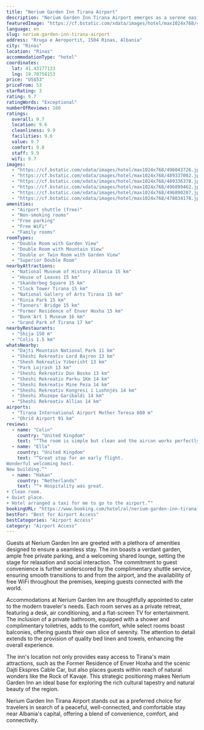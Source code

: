 ```yaml
---
title: "Nerium Garden Inn Tirana Airport"
description: "Nerium Garden Inn Tirana Airport emerges as a serene oasis for travelers seeking convenience and comfort close to the heart of Albania's vibrant capital."
featuredImage: "https://cf.bstatic.com/xdata/images/hotel/max1024x768/496043726.jpg?k=6b60ab1b3aac0d9cba73a77abe3bb24608c2735500e76082c9093ca748293955&o=&hp=1"
language: en
slug: nerium-garden-inn-tirana-airport
address: "Rruga e Aeroportit, 1504 Rinas, Albania"
city: "Rinas"
location: "Rinas"
accommodationType: "hotel"
coordinates:
  lat: 41.43177133
  lng: 19.70758153
price: "US$53"
priceFrom: 53
starRating: 3
rating: 9.7
ratingWords: "Exceptional"
numberOfReviews: 160
ratings:
  overall: 9.7
  location: 9.6
  cleanliness: 9.9
  facilities: 9.6
  value: 9.7
  comfort: 9.8
  staff: 9.9
  wifi: 9.7
images:
  - "https://cf.bstatic.com/xdata/images/hotel/max1024x768/496043726.jpg?k=6b60ab1b3aac0d9cba73a77abe3bb24608c2735500e76082c9093ca748293955&o=&hp=1"
  - "https://cf.bstatic.com/xdata/images/hotel/max1024x768/489337002.jpg?k=57d3b016594605b88650eb8cde34e115f7111b23f218069adccb48041d861cac&o=&hp=1"
  - "https://cf.bstatic.com/xdata/images/hotel/max1024x768/489336378.jpg?k=42b9c930bf32e5d003512de830a4c9e14aea46c2bb194b2328ceba0c81b0176c&o=&hp=1"
  - "https://cf.bstatic.com/xdata/images/hotel/max1024x768/496899462.jpg?k=6d1ff4e45a1504209811b44f24024c6b9c32cf4a260545c1597f21a129c386f8&o=&hp=1"
  - "https://cf.bstatic.com/xdata/images/hotel/max1024x768/496890207.jpg?k=abc1e9ef6030ed8f0bb007b7a375defd2e49d7ab029d410184c4e9e7bdb01179&o=&hp=1"
  - "https://cf.bstatic.com/xdata/images/hotel/max1024x768/478034178.jpg?k=71b5fdfd07b1d27fc89d5438f4fa75662d1ca90a875dbec6c66961af1ad07764&o=&hp=1"
amenities:
  - "Airport shuttle (free)"
  - "Non-smoking rooms"
  - "Free parking"
  - "Free WiFi"
  - "Family rooms"
roomTypes:
  - "Double Room with Garden View"
  - "Double Room with Mountain View"
  - "Double or Twin Room with Garden View"
  - "Superior Double Room"
nearbyAttractions:
  - "National Museum of History Albania 15 km"
  - "House of Leaves 15 km"
  - "Skanderbeg Square 15 km"
  - "Clock Tower Tirana 15 km"
  - "National Gallery of Arts Tirana 15 km"
  - "Rinia Park 15 km"
  - "Tanners' Bridge 15 km"
  - "Former Residence of Enver Hoxha 15 km"
  - "Bunk'Art 1 Museum 16 km"
  - "Grand Park of Tirana 17 km"
nearbyRestaurants:
  - "Shija 150 m"
  - "Colis 1.5 km"
whatsNearby:
  - "Dajti Mountain National Park 11 km"
  - "Sheshi Rekreativ Lord Bajron 13 km"
  - "Shesh Rekreativ Yzberisht 13 km"
  - "Park Lojrash 13 km"
  - "Sheshi Rekreativ Don Bosko 13 km"
  - "Sheshi Rekreativ Parku 1Km 14 km"
  - "Sheshi Rekreativ Mine Peza 14 km"
  - "Sheshi Rekreativ Kongresi i Lushnjës 14 km"
  - "Sheshi Xhuzepe Garibaldi 14 km"
  - "Sheshi Rekreativ Allias 14 km"
airports:
  - "Tirana International Airport Mother Teresa 600 m"
  - "Ohrid Airport 91 km"
reviews:
  - name: "Colin"
    country: "United Kingdom"
    text: "“The room is simple but clean and the aircon works perfectly. I had a great view out of the window seeing the mountains. Wifi was strong and stable. Huge bonuses were the offer of a free shuttle from the airport and the friendliness of owner Genti...”"
  - name: "Ella"
    country: "United Kingdom"
    text: "“Great stop for an early flight.
Wonderful welcoming host.
New building.”"
  - name: "Hakan"
    country: "Netherlands"
    text: "“+ Hospitality was great.
+ Clean room.
+ Quiet place.
+ Hotel arranged a taxi for me to go to the airport.”"
bookingURL: "https://www.booking.com/hotel/al/nerium-garden-inn-tirana-airport.en-gb.html?aid=8035640"
bestFor: "Best for Airport Access"
bestCategories: "Airport Access"
category: "Airport Access"
---
```


Guests at Nerium Garden Inn are greeted with a plethora of amenities designed to ensure a seamless stay. The inn boasts a verdant garden, ample free private parking, and a welcoming shared lounge, setting the stage for relaxation and social interaction. The commitment to guest convenience is further underscored by the complimentary shuttle service, ensuring smooth transitions to and from the airport, and the availability of free WiFi throughout the premises, keeping guests connected with the world.

Accommodations at Nerium Garden Inn are thoughtfully appointed to cater to the modern traveler's needs. Each room serves as a private retreat, featuring a desk, air conditioning, and a flat-screen TV for entertainment. The inclusion of a private bathroom, equipped with a shower and complimentary toiletries, adds to the comfort, while select rooms boast balconies, offering guests their own slice of serenity. The attention to detail extends to the provision of quality bed linen and towels, enhancing the overall experience.

The inn's location not only provides easy access to Tirana's main attractions, such as the Former Residence of Enver Hoxha and the scenic Dajti Ekspres Cable Car, but also places guests within reach of natural wonders like the Rock of Kavaje. This strategic positioning makes Nerium Garden Inn an ideal base for exploring the rich cultural tapestry and natural beauty of the region.

Nerium Garden Inn Tirana Airport stands out as a preferred choice for travelers in search of a peaceful, well-connected, and comfortable stay near Albania's capital, offering a blend of convenience, comfort, and connectivity.